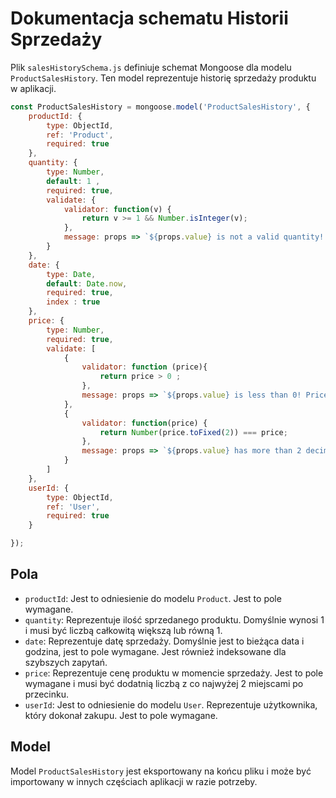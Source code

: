 # Dokumentacja schematu Historii Sprzedaży

Plik `salesHistorySchema.js` definiuje schemat Mongoose dla modelu `ProductSalesHistory`. Ten model reprezentuje historię sprzedaży produktu w aplikacji.

```js
const ProductSalesHistory = mongoose.model('ProductSalesHistory', {
    productId: {
        type: ObjectId,
        ref: 'Product',
        required: true
    },
    quantity: {
        type: Number,
        default: 1 ,
        required: true,
        validate: {
            validator: function(v) {
                return v >= 1 && Number.isInteger(v);
            },
            message: props => `${props.value} is not a valid quantity! Quantity should be greater than or equal to 1 and have Integer value.`
        }
    },
    date: {
        type: Date,
        default: Date.now,
        required: true,
        index : true
    },
    price: {
        type: Number,
        required: true,
        validate: [
            {
                validator: function (price){
                    return price > 0 ;
                },
                message: props => `${props.value} is less than 0! Price should be positive`
            },
            {
                validator: function(price) {
                    return Number(price.toFixed(2)) === price;
                },
                message: props => `${props.value} has more than 2 decimal places! Price should have at most 2 decimal places`
            }
        ]
    },
    userId: {
        type: ObjectId,
        ref: 'User',
        required: true
    }

});
```

## Pola

- `productId`: Jest to odniesienie do modelu `Product`. Jest to pole wymagane.
- `quantity`: Reprezentuje ilość sprzedanego produktu. Domyślnie wynosi 1 i musi być liczbą całkowitą większą lub równą 1.
- `date`: Reprezentuje datę sprzedaży. Domyślnie jest to bieżąca data i godzina, jest to pole wymagane. Jest również indeksowane dla szybszych zapytań.
- `price`: Reprezentuje cenę produktu w momencie sprzedaży. Jest to pole wymagane i musi być dodatnią liczbą z co najwyżej 2 miejscami po przecinku.
- `userId`: Jest to odniesienie do modelu `User`. Reprezentuje użytkownika, który dokonał zakupu. Jest to pole wymagane.

## Model

Model `ProductSalesHistory` jest eksportowany na końcu pliku i może być importowany w innych częściach aplikacji w razie potrzeby.